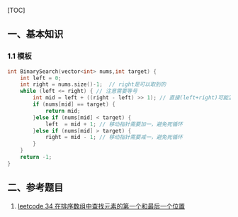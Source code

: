 

[TOC]

## 一、基本知识

### 1.1 模板

```cpp
int BinarySearch(vector<int> nums,int target) {
	int left = 0;
    int right = nums.size()-1;	// right是可以取到的
    while (left <= right) { // 注意需要等号
        int mid = left + ((right - left) >> 1); // 直接(left+right)可能溢出
        if (nums[mid] == target) {
            return mid;
        }else if (nums[mid] < target) {
            left  = mid + 1; // 移动指针需要加一，避免死循环
        }else if (nums[mid] > target) {
            right = mid - 1; // 移动指针需要减一，避免死循环
        }
    }
    return -1;
}
```



## 二、参考题目

1. [leetcode 34 在排序数组中查找元素的第一个和最后一个位置](https://leetcode-cn.com/problems/find-first-and-last-position-of-element-in-sorted-array/)